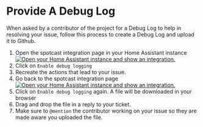 # Provide A Debug Log

When asked by a contributor of the project for a Debug Log to help in resolving your issue, follow this process to create a Debug Log and upload it to Github.

1. Open the spotcast integration page in your Home Assistant instance [![Open your Home Assistant instance and show an integration.](https://my.home-assistant.io/badges/integration.svg)](https://my.home-assistant.io/redirect/integration/?domain=spotcast)
2. Click on `Enable debug logging`
3. Recreate the actions that lead to your issue.
4. Go back to the spotcast integration page [![Open your Home Assistant instance and show an integration.](https://my.home-assistant.io/badges/integration.svg)](https://my.home-assistant.io/redirect/integration/?domain=spotcast)
5. Click on `Enable debug logging` again. A file will be downloaded in your browser
6. Drag and drop the file in a reply to your ticket.
7. Make sure to `@mention` the contributor working on your issue so they are made aware you uploaded the file.


